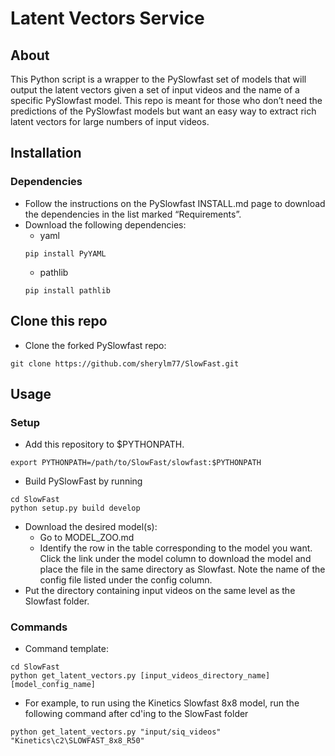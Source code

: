 # Latent Vectors Service
## About
This Python script is a wrapper to the PySlowfast set of models that will output the latent vectors given a set of input videos and the name of a specific PySlowfast model. This repo is meant for those who don’t need the predictions of the PySlowfast models but want an easy way to extract rich latent vectors for large numbers of input videos.

## Installation
### Dependencies
- Follow the instructions on the PySlowfast INSTALL.md page to download the dependencies in the list marked “Requirements”.
- Download the following dependencies:
  - yaml
  ```
  pip install PyYAML
  ```
  - pathlib
  ```
  pip install pathlib
  ```
  
## Clone this repo
- Clone the forked PySlowfast repo:
```
git clone https://github.com/sherylm77/SlowFast.git
```

## Usage

### Setup
- Add this repository to $PYTHONPATH.
```
export PYTHONPATH=/path/to/SlowFast/slowfast:$PYTHONPATH
```
- Build PySlowFast by running
```
cd SlowFast
python setup.py build develop
```
- Download the desired model(s):
  - Go to MODEL_ZOO.md
  - Identify the row in the table corresponding to the model you want. Click the link under the model column to download the model and place the file in the same directory as Slowfast. Note the name of the config file listed under the config column.
- Put the directory containing input videos on the same level as the Slowfast folder.

### Commands
- Command template:
```
cd SlowFast
python get_latent_vectors.py [input_videos_directory_name] [model_config_name]
```
- For example, to run using the Kinetics Slowfast 8x8 model, run the following command after cd'ing to the SlowFast folder
```
python get_latent_vectors.py "input/siq_videos" "Kinetics\c2\SLOWFAST_8x8_R50"
```
